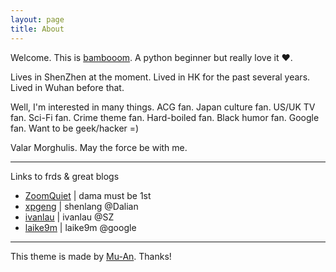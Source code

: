 ```yaml
---
layout: page
title: About
---
```


Welcome. This is [bambooom](http://bambooom.github.io).
A python beginner but really love it ♥.

Lives in ShenZhen at the moment.
Lived in HK for the past several years.
Lived in Wuhan before that.

Well, 
I'm interested in many things. 
ACG fan. Japan culture fan. US/UK TV fan. 
Sci-Fi fan. Crime theme fan. Hard-boiled fan.
Black humor fan. 
Google fan. 
Want to be geek/hacker =)

Valar Morghulis. May the force be with me.

---
Links to frds & great blogs

+ [ZoomQuiet](http://zoomquiet.io/) | dama must be 1st
+ [xpgeng](http://xpgeng.xyz/) | shenlang @Dalian
+ [ivanlau](http://www.ivanlau.com/) | ivanlau @SZ
+ [laike9m](https://laike9m.com/) | laike9m @google

---
This theme is made by [Mu-An](http://muan.co). Thanks!
